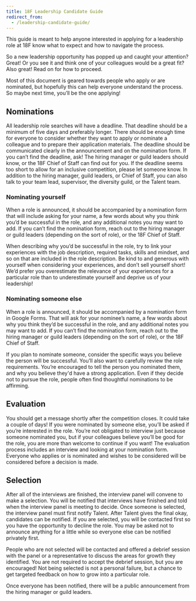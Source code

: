 ```yaml
---
title: 18F Leadership Candidate Guide
redirect_from:
  - /leadership-candidate-guide/
---
```


This guide is meant to help anyone interested in applying for a leadership role at 18F know what to expect and how to navigate the process.

So a new leadership opportunity has popped up and caught your attention? Great! Or you see it and think one of your colleagues would be a great fit? Also great! Read on for how to proceed.

Most of this document is geared towards people who apply or are nominated, but hopefully this can help everyone understand the process. So maybe next time, you’ll be the one applying!

## Nominations

All leadership role searches will have a deadline. That deadline should be a minimum of five days and preferably longer. There should be enough time for everyone to consider whether they want to apply or nominate a colleague and to prepare their application materials. The deadline should be communicated clearly in the announcement and on the nomination form. If you can’t find the deadline, ask! The hiring manager or guild leaders should know, or the 18F Chief of Staff can find out for you. If the deadline seems too short to allow for an inclusive competition, please let someone know. In addition to the hiring manager, guild leaders, or Chief of Staff, you can also talk to your team lead, supervisor, the diversity guild, or the Talent team.

### Nominating yourself

When a role is announced, it should be accompanied by a nomination form that will include asking for your name, a few words about why you think you’d be successful in the role, and any additional notes you may want to add. If you can’t find the nomination form, reach out to the hiring manager or guild leaders (depending on the sort of role), or the 18F Chief of Staff.

When describing why you’d be successful in the role, try to link your experiences with the job description, required tasks, skills and mindset, and so on that are included in the role description. Be kind to and generous with yourself when considering your experiences, and don’t sell yourself short! We’d prefer you overestimate the relevance of your experiences for a particular role than to underestimate yourself and deprive us of your leadership!

### Nominating someone else

When a role is announced, it should be accompanied by a nomination form in Google Forms. That will ask for your nominee’s name, a few words about why you think they’d be successful in the role, and any additional notes you may want to add. If you can’t find the nomination form, reach out to the hiring manager or guild leaders (depending on the sort of role), or the 18F Chief of Staff.

If you plan to nominate someone, consider the specific ways you believe the person will be successful. You’ll also want to carefully review the role requirements. You’re encouraged to tell the person you nominated them, and why you believe they'd have a strong application. Even if they decide not to pursue the role, people often find thoughtful nominations to be affirming.

## Evaluation

You should get a message shortly after the competition closes. It could take a couple of days! If you were nominated by someone else, you’ll be asked if you’re interested in the role. You’re not obligated to interview just because someone nominated you, but if your colleagues believe you’ll be good for the role, you are more than welcome to continue if you want! The evaluation process includes an interview and looking at your nomination form. Everyone who applies or is nominated and wishes to be considered will be considered before a decision is made.

## Selection

After all of the interviews are finished, the interview panel will convene to make a selection. You will be notified that interviews have finished and told when the interview panel is meeting to decide. Once someone is selected, the interview panel must first notify Talent. After Talent gives the final okay, candidates can be notified. If you are selected, you will be contacted first so you have the opportunity to decline the role. You may be asked not to announce anything for a little while so everyone else can be notified privately first.

People who are not selected will be contacted and offered a debrief session with the panel or a representative to discuss the areas for growth they identified. You are not required to accept the debrief session, but you are encouraged! Not being selected is not a personal failure, but a chance to get targeted feedback on how to grow into a particular role.

Once everyone has been notified, there will be a public announcement from the hiring manager or guild leaders.
